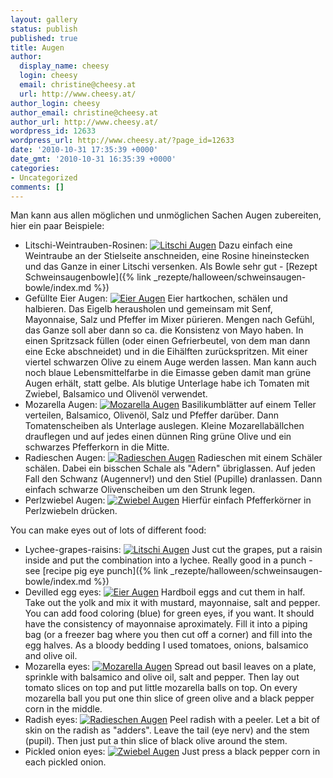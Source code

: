 ```yaml
---
layout: gallery
status: publish
published: true
title: Augen
author:
  display_name: cheesy
  login: cheesy
  email: christine@cheesy.at
  url: http://www.cheesy.at/
author_login: cheesy
author_email: christine@cheesy.at
author_url: http://www.cheesy.at/
wordpress_id: 12633
wordpress_url: http://www.cheesy.at/?page_id=12633
date: '2010-10-31 17:35:39 +0000'
date_gmt: '2010-10-31 16:35:39 +0000'
categories:
- Uncategorized
comments: []
---
```

<!--:de-->Man kann aus allen möglichen und unmöglichen Sachen Augen zubereiten, hier ein paar Beispiele:
- Litschi-Weintrauben-Rosinen:
[![](http://www.cheesy.at/wp-content/uploads/2010/10/augen/06-Schweinsaugen-300x225.jpg "Litschi Augen")](http://www.cheesy.at/wp-content/uploads/2010/10/augen/06-Schweinsaugen.jpg)
Dazu einfach eine Weintraube an der Stielseite anschneiden, eine Rosine hineinstecken und das Ganze in einer Litschi versenken. Als Bowle sehr gut - [Rezept Schweinsaugenbowle]({% link _rezepte/halloween/schweinsaugen-bowle/index.md %})
- Gefüllte Eier Augen:
[![](http://www.cheesy.at/wp-content/uploads/2010/10/augen/10-Sumpfmonsteraugen-300x225.jpg "Eier Augen")](http://www.cheesy.at/wp-content/uploads/2010/10/augen/10-Sumpfmonsteraugen.jpg)
Eier hartkochen, schälen und halbieren. Das Eigelb herausholen und gemeinsam mit Senf, Mayonnaise, Salz und Pfeffer im Mixer pürieren. Mengen nach Gefühl, das Ganze soll aber dann so ca. die Konsistenz von Mayo haben. In einen Spritzsack füllen (oder einen Gefrierbeutel, von dem man dann eine Ecke abschneidet) und in die Eihälften zurückspritzen. Mit einer viertel schwarzen Olive zu einem Auge werden lassen. Man kann auch noch blaue Lebensmittelfarbe in die Eimasse geben damit man grüne Augen erhält, statt gelbe. Als blutige Unterlage habe ich Tomaten mit Zwiebel, Balsamico und Olivenöl verwendet.
- Mozarella Augen:
[![](http://www.cheesy.at/wp-content/uploads/2010/10/augen/09-Menschenaugen-300x225.jpg "Mozarella Augen")](http://www.cheesy.at/wp-content/uploads/2010/10/augen/09-Menschenaugen.jpg)
Basilikumblätter auf einem Teller verteilen, Balsamico, Olivenöl, Salz und Pfeffer darüber. Dann Tomatenscheiben als Unterlage auslegen. Kleine Mozarellabällchen drauflegen und auf jedes einen dünnen Ring grüne Olive und ein schwarzes Pfefferkorn in die Mitte.
- Radieschen Augen:
[![](http://www.cheesy.at/wp-content/uploads/2010/10/augen/07-Rindsaugen-300x230.jpg "Radieschen Augen")](http://www.cheesy.at/wp-content/uploads/2010/10/augen/07-Rindsaugen.jpg)
Radieschen mit einem Schäler schälen. Dabei ein bisschen Schale als "Adern" übriglassen. Auf jeden Fall den Schwanz (Augennerv!) und den Stiel (Pupille) dranlassen. Dann einfach schwarze Olivenscheiben um den Strunk legen.
- Perlzwiebel Augen:
[![](http://www.cheesy.at/wp-content/uploads/2010/10/augen/08-Fischaugen-300x225.jpg "Zwiebel Augen")](http://www.cheesy.at/wp-content/uploads/2010/10/augen/08-Fischaugen.jpg)
Hierfür einfach Pfefferkörner in Perlzwiebeln drücken.
<!--:--><!--:en-->You can make eyes out of lots of different food:
- Lychee-grapes-raisins:
[![](http://www.cheesy.at/wp-content/uploads/2010/10/augen/06-Schweinsaugen-300x225.jpg "Litschi Augen")](http://www.cheesy.at/wp-content/uploads/2010/10/augen/06-Schweinsaugen.jpg)
Just cut the grapes, put a raisin inside and put the combination into a lychee. Really good in a punch - see [recipe pig eye punch]({% link _rezepte/halloween/schweinsaugen-bowle/index.md %})
- Devilled egg eyes:
[![](http://www.cheesy.at/wp-content/uploads/2010/10/augen/10-Sumpfmonsteraugen-300x225.jpg "Eier Augen")](http://www.cheesy.at/wp-content/uploads/2010/10/augen/10-Sumpfmonsteraugen.jpg)
Hardboil eggs and cut them in half. Take out the yolk and mix it with mustard, mayonnaise, salt and pepper. You can add food coloring (blue) for green eyes, if you want. It should have the consistency of mayonnaise aproximately. Fill it into a piping bag (or a freezer bag where you then cut off a corner) and fill into the egg halves. As a bloody bedding I used tomatoes, onions, balsamico and olive oil.
- Mozarella eyes:
[![](http://www.cheesy.at/wp-content/uploads/2010/10/augen/09-Menschenaugen-300x225.jpg "Mozarella Augen")](http://www.cheesy.at/wp-content/uploads/2010/10/augen/09-Menschenaugen.jpg)
Spread out basil leaves on a plate, sprinkle with balsamico and olive oil, salt and pepper. Then lay out tomato slices on top and put little mozarella balls on top. On every mozarella ball you put one thin slice of green olive and a black pepper corn in the middle.
- Radish eyes:
[![](http://www.cheesy.at/wp-content/uploads/2010/10/augen/07-Rindsaugen-300x230.jpg "Radieschen Augen")](http://www.cheesy.at/wp-content/uploads/2010/10/augen/07-Rindsaugen.jpg)
Peel radish with a peeler. Let a bit of skin on the radish as "adders". Leave the tail (eye nerv) and the stem (pupil). Then just put a thin slice of black olive around the stem.
- Pickled onion eyes:
[![](http://www.cheesy.at/wp-content/uploads/2010/10/augen/08-Fischaugen-300x225.jpg "Zwiebel Augen")](http://www.cheesy.at/wp-content/uploads/2010/10/augen/08-Fischaugen.jpg)
Just press a black pepper corn in each pickled onion.
<!--:-->
